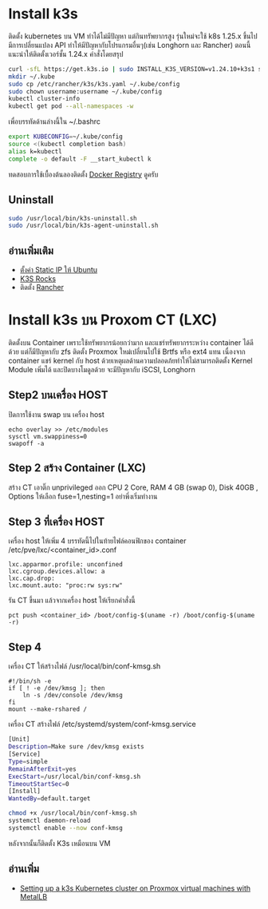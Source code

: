 # Install k3s 
ติดตั้ง kubernetes บน VM ทำได้ไม่มีปัญหา แต่กินทรัพยากรสูง
รุ่นใหม่จะใช้ k8s 1.25.x ขึ้นไปมีการเปลี่ยนแปลง API ทำให้มีปัญหากับโปรแกรมอื่นๆ(เช่น Longhorn และ Rancher) ตอนนี้แนะนำให้ติดตั้งเวอร์ชั้น 1.24.x คำสั่งโดยสรุป

``` bash
curl -sfL https://get.k3s.io | sudo INSTALL_K3S_VERSION=v1.24.10+k3s1 sh -s - server --cluster-init
mkdir ~/.kube
sudo cp /etc/rancher/k3s/k3s.yaml ~/.kube/config
sudo chown username:username ~/.kube/config
kubectl cluster-info
kubectl get pod --all-namespaces -w
```
เพื่อบรรทัดด้านล่างนี้ใน ~/.bashrc
``` bash
export KUBECONFIG=~/.kube/config
source <(kubectl completion bash)
alias k=kubectl
complete -o default -F __start_kubectl k
```
ทดสอบการใช้เบื้องต้นลองติดตั้ง [Docker Registry](../private-registry/) ดูครับ

## Uninstall
``` bash
sudo /usr/local/bin/k3s-uninstall.sh
sudo /usr/local/bin/k3s-agent-uninstall.sh
```


## อ่านเพิ่มเติม
- [ตั้งค่า Static IP ให้ Ubuntu](https://tecadmin.net/how-to-configure-static-ip-address-on-ubuntu-22-04/)
- [K3S Rocks](https://k3s.rocks)
- ติดตั้ง [Rancher](https://ranchermanager.docs.rancher.com/getting-started/quick-start-guides/deploy-rancher-manager/helm-cli) 

# Install k3s บน Proxom CT (LXC)
ติดตั้งบน Container เพราะใช้ทรัพยากรน้อยกว่ามาก และแชร์ทรัพยากรระหว่าง container ได้ดีด้วย แต่ก็มีปัญหากับ zfs  ติดตั้ง Proxmox ใหม่เปลี่ยนไปใช้ Brtfs หรือ ext4 แทน เนื่องจาก container แชร์ kernel กับ host ด้วยเหตุผลด้านความปลอดภ้ยทำให้ไม่สามารถติดตั้ง Kernel Module เพิ่มได้ และปิดบางโมดูลด้วย จะมีปัญหากับ iSCSI, Longhorn

## Step2 บนเครื่อง HOST
ปิดการใช้งาน swap บน เครื่อง host 
``` hosts
echo overlay >> /etc/modules
sysctl vm.swappiness=0
swapoff -a
```
## Step 2 สร้าง Container (LXC) 
สร้าง CT เอาติ๊ก unprivileged ออก CPU 2 Core, RAM 4 GB (swap 0), Disk 40GB  , Options ให้เลือก fuse=1,nesting=1 
อย่าพึ่งเริ่มทำงาน

## Step 3 ที่เครื่อง HOST
เครื่อง host ให้เพิ่ม 4 บรรทัดนี้ไปในท้ายไฟล์คอนฟิกของ container /etc/pve/lxc/<container_id>.conf 
```
lxc.apparmor.profile: unconfined
lxc.cgroup.devices.allow: a
lxc.cap.drop:
lxc.mount.auto: "proc:rw sys:rw"
```

รัน  CT ขึ้นมา แล้วจากเครื่อง host ให้เรียกคำสั่งนี้
```
pct push <container_id> /boot/config-$(uname -r) /boot/config-$(uname -r)
```

## Step 4
เครื่อง  CT ให้สร้างไฟล์ /usr/local/bin/conf-kmsg.sh

```
#!/bin/sh -e
if [ ! -e /dev/kmsg ]; then
	ln -s /dev/console /dev/kmsg
fi
mount --make-rshared /
```

เครื่อง  CT  สร้างไฟล์ /etc/systemd/system/conf-kmsg.service

``` bash
[Unit]
Description=Make sure /dev/kmsg exists
[Service]
Type=simple
RemainAfterExit=yes
ExecStart=/usr/local/bin/conf-kmsg.sh
TimeoutStartSec=0
[Install]
WantedBy=default.target
```

``` bash
chmod +x /usr/local/bin/conf-kmsg.sh
systemctl daemon-reload
systemctl enable --now conf-kmsg
```
หลังจากนั้นก็ติดตั้ง K3s เหมือนบน VM


## อ่านเพิ่ม
- [Setting up a k3s Kubernetes cluster on Proxmox virtual machines with MetalLB](https://canthonyscott.com/setting-up-a-k3s-kubernetes-cluster-within-proxmox/)